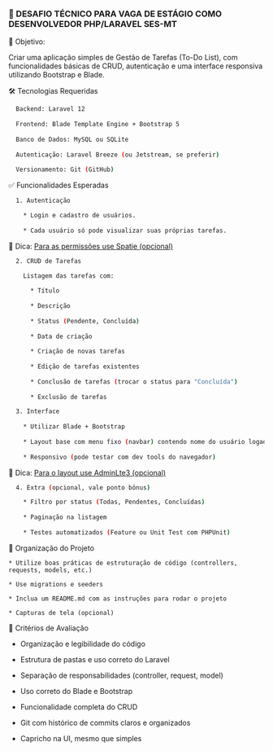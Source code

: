 ### 🎯  DESAFIO TÉCNICO PARA VAGA DE ESTÁGIO COMO DESENVOLVEDOR PHP/LARAVEL SES-MT

📌 Objetivo:

Criar uma aplicação simples de Gestão de Tarefas (To-Do List), com funcionalidades básicas de CRUD, autenticação e uma interface responsiva utilizando Bootstrap e Blade.

🛠️ Tecnologias Requeridas
```bash
  Backend: Laravel 12
  
  Frontend: Blade Template Engine + Bootstrap 5
  
  Banco de Dados: MySQL ou SQLite
  
  Autenticação: Laravel Breeze (ou Jetstream, se preferir)
  
  Versionamento: Git (GitHub)
```
✅ Funcionalidades Esperadas
```bash
  1. Autenticação

    * Login e cadastro de usuários.
    
    * Cada usuário só pode visualizar suas próprias tarefas.
```
🚨 Dica: [Para as permissões use Spatie (opcional)](https://spatie.be/docs/laravel-permission/v6/introduction)

```bash
  2. CRUD de Tarefas

    Listagem das tarefas com:
    
      * Título
      
      * Descrição
      
      * Status (Pendente, Concluída)
      
      * Data de criação
      
      * Criação de novas tarefas
      
      * Edição de tarefas existentes
      
      * Conclusão de tarefas (trocar o status para "Concluída")
      
      * Exclusão de tarefas
```
```bash
  3. Interface
  
    * Utilizar Blade + Bootstrap
    
    * Layout base com menu fixo (navbar) contendo nome do usuário logado e opção de logout
    
    * Responsivo (pode testar com dev tools do navegador)
```
🚨 Dica: [Para o layout use AdminLte3 (opcional)](https://github.com/jeroennoten/Laravel-AdminLTE/wiki/Installation)

```bash
  4. Extra (opcional, vale ponto bônus)

    * Filtro por status (Todas, Pendentes, Concluídas)
    
    * Paginação na listagem
    
    * Testes automatizados (Feature ou Unit Test com PHPUnit)
```

📁 Organização do Projeto

    * Utilize boas práticas de estruturação de código (controllers, requests, models, etc.)
    
    * Use migrations e seeders
    
    * Inclua um README.md com as instruções para rodar o projeto
    
    * Capturas de tela (opcional)

🚀 Critérios de Avaliação

* Organização e legibilidade do código

* Estrutura de pastas e uso correto do Laravel

* Separação de responsabilidades (controller, request, model)

* Uso correto do Blade e Bootstrap

* Funcionalidade completa do CRUD

* Git com histórico de commits claros e organizados

* Capricho na UI, mesmo que simples
